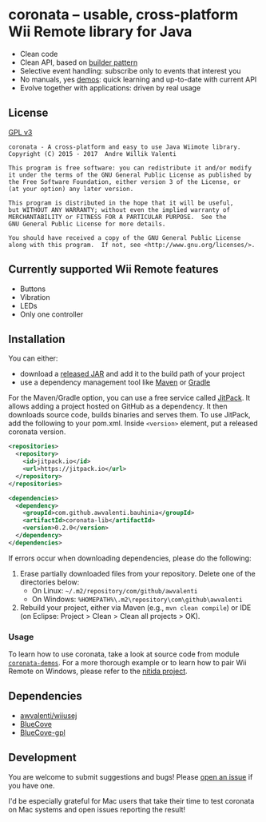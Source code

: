 # coronata – usable, cross-platform Wii Remote library for Java
* Clean code
* Clean API, based on [builder pattern](https://en.wikipedia.org/wiki/Builder_pattern)
* Selective event handling: subscribe only to events that interest you
* No manuals, yes
[demos](coronata-demos/src/main/java/com/github/awvalenti/bauhinia/coronata):
quick learning and up-to-date with current API
* Evolve together with applications: driven by real usage

## License
[GPL v3](http://www.gnu.org/licenses/gpl-3.0.en.html)

```
coronata - A cross-platform and easy to use Java Wiimote library.
Copyright (C) 2015 - 2017  Andre Willik Valenti

This program is free software: you can redistribute it and/or modify
it under the terms of the GNU General Public License as published by
the Free Software Foundation, either version 3 of the License, or
(at your option) any later version.

This program is distributed in the hope that it will be useful,
but WITHOUT ANY WARRANTY; without even the implied warranty of
MERCHANTABILITY or FITNESS FOR A PARTICULAR PURPOSE.  See the
GNU General Public License for more details.

You should have received a copy of the GNU General Public License
along with this program.  If not, see <http://www.gnu.org/licenses/>.
```

## Currently supported Wii Remote features
- Buttons
- Vibration
- LEDs
- Only one controller

## Installation
You can either:
- download a [released JAR](../../../releases) and add it to the build path of
  your project
- use a dependency management tool like [Maven](https://maven.apache.org)
  or [Gradle](http://gradle.org/)

For the Maven/Gradle option, you can use a free service called
[JitPack](https://jitpack.io/). It allows adding a project hosted on GitHub
as a dependency. It then downloads source code, builds binaries and serves them.
To use JitPack, add the following to your pom.xml. Inside ```<version>```
element, put a released coronata version.

```xml
<repositories>
  <repository>
    <id>jitpack.io</id>
    <url>https://jitpack.io</url>
  </repository>
</repositories>

<dependencies>
  <dependency>
    <groupId>com.github.awvalenti.bauhinia</groupId>
    <artifactId>coronata-lib</artifactId>
    <version>0.2.0</version>
  </dependency>
</dependencies>
```

If errors occur when downloading dependencies, please do the following:
1. Erase partially downloaded files from your repository. Delete one of the
   directories below:
     - On Linux: ```~/.m2/repository/com/github/awvalenti```
     - On Windows: ```%HOMEPATH%\.m2\repository\com\github\awvalenti```
2. Rebuild your project, either via Maven (e.g., ```mvn clean compile```) or
   IDE (on Eclipse: Project > Clean > Clean all projects > OK).

### Usage
To learn how to use coronata, take a look at source code from module
[```coronata-demos```](coronata-demos/src/main/java/com/github/awvalenti/bauhinia/coronata).
For a more thorough example or to learn how to pair Wii Remote on Windows,
please refer to the [nitida project](../nitida).

## Dependencies
- [awvalenti/wiiusej](https://github.com/awvalenti/wiiusej)
- [BlueCove](http://bluecove.org/)
- [BlueCove-gpl](http://bluecove.org/bluecove-gpl/)

## Development
You are welcome to submit suggestions and bugs! Please
[open an issue](../../../issues) if you have one.

I'd be especially grateful for Mac users that take their time to test coronata
on Mac systems and open issues reporting the result!
